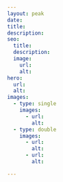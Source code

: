 ```yaml
---
layout: peak
date: 
title: 
description: 
seo:
  title: 
  description: 
  image:
    url: 
    alt: 
hero:
  url: 
  alt: 
images:
  - type: single
    images:
      - url: 
        alt: 
  - type: double
    images:
      - url: 
        alt: 
      - url: 
        alt: 

---
```


